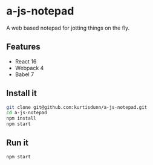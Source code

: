 # a-js-notepad
A web based notepad for jotting things on the fly.

## Features

* React 16
* Webpack 4
* Babel 7

## Install it

```bash
git clone git@github.com:kurtisdunn/a-js-notepad.git
cd a-js-notepad
npm install
npm start

```

## Run it

```bash
npm start

```
